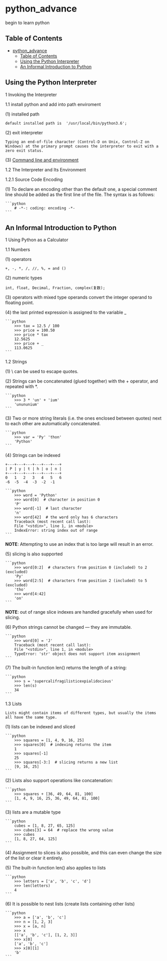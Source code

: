 # python_advance
begin to learn python

## Table of Contents

- [python_advance](#pythonadvance)
  - [Table of Contents](#table-of-contents)
  - [Using the Python Interpreter](#using-the-python-interpreter)
  - [An Informal Introduction to Python](#an-informal-introduction-to-python)

## Using the Python Interpreter

1 Invoking the Interpreter

1.1 install python and add into path enviroment

(1) installed path

    default installed path is  '/usr/local/bin/python3.6';

(2) exit interpreter

    Typing an end-of-file character (Control-D on Unix, Control-Z on Windows) at the primary prompt causes the interpreter to exit with a zero exit status.

(3) [Command line and environment](https://docs.python.org/3/using/cmdline.html#using-on-general)

1.2 The Interpreter and Its Environment

1.2.1 Source Code Encoding

(1) To declare an encoding other than the default one, a special comment line should be added as the first line of the file. The syntax is as follows:

    ```python
        # -*-: coding: encoding -*-
    ```

## An Informal Introduction to Python

1 Using Python as a Calculator

1.1 Numbers

(1) operators

    +, -, *, /, //, %, = and ()

(2) numeric types

    int, float, Decimal, Fraction, complex(复数);

(3) operators with mixed type operands convert the integer operand to floating point.

(4) the last printed expression is assigned to the variable _

    ```python
        >>> tax = 12.5 / 100
        >>> price = 100.50
        >>> price * tax
        12.5625
        >>> price + _
        113.0625
    ```

1.2 Strings

(1) \ can be used to escape quotes.

(2) Strings can be concatenated (glued together) with the + operator, and repeated with *.

    ```python
        >>> 3 * 'un' + 'ium'
        'unununium'
    ```
(3) Two or more string literals (i.e. the ones enclosed between quotes) next to each other are automatically concatenated.

    ```python
        >>> var = 'Py' 'thon'
        'Python'
    ```

(4) Strings can be indexed

    +---+---+---+---+---+---+
    | P | y | t | h | o | n |
    +---+---+---+---+---+---+
    0   1   2   3   4   5   6
    -6  -5  -4  -3  -2  -1

    ```python
        >>> word = 'Python'
        >>> word[0]  # character in position 0
        'P'
        >>> word[-1]  # last character
        'n'
        >>> word[42]  # the word only has 6 characters
        Traceback (most recent call last):
        File "<stdin>", line 1, in <module>
        IndexError: string index out of range
    ```

**NOTE**: Attempting to use an index that is too large will result in an error.

(5) slicing is also supported

    ```python
        >>> word[0:2]  # characters from position 0 (included) to 2 (excluded)
        'Py'
        >>> word[2:5]  # characters from position 2 (included) to 5 (excluded)
        'tho'
        >>> word[4:42]
        'on'
    ```

**NOTE**: out of range slice indexes are handled gracefully when used for slicing.

(6) Python strings cannot be changed — they are immutable.

    ```python
        >>> word[0] = 'J'
        Traceback (most recent call last):
        File "<stdin>", line 1, in <module>
        TypeError: 'str' object does not support item assignment
    ```

(7) The built-in function len() returns the length of a string:

    ```python
        >>> s = 'supercalifragilisticexpialidocious'
        >>> len(s)
        34
    ```

1.3 Lists

    Lists might contain items of different types, but usually the items all have the same type.

(1) lists can be indexed and sliced

    ```python
        >>> squares = [1, 4, 9, 16, 25]
        >>> squares[0]  # indexing returns the item
        1
        >>> squares[-1]
        25
        >>> squares[-3:]  # slicing returns a new list
        [9, 16, 25]
    ```

(2) Lists also support operations like concatenation:

    ```python
        >>> squares + [36, 49, 64, 81, 100]
        [1, 4, 9, 16, 25, 36, 49, 64, 81, 100]
    ```

(3) lists are a mutable type

    ```python
        cubes = [1, 8, 27, 65, 125]
        >>> cubes[3] = 64  # replace the wrong value
        >>> cubes
        [1, 8, 27, 64, 125]
    ```

(4) Assignment to slices is also possible, and this can even change the size of the list or clear it entirely.

(5) The built-in function len() also applies to lists

    ```python
        >>> letters = ['a', 'b', 'c', 'd']
        >>> len(letters)
        4
    ```

(6) It is possible to nest lists (create lists containing other lists)

    ```python
        >>> a = ['a', 'b', 'c']
        >>> n = [1, 2, 3]
        >>> x = [a, n]
        >>> x
        [['a', 'b', 'c'], [1, 2, 3]]
        >>> x[0]
        ['a', 'b', 'c']
        >>> x[0][1]
        'b'
    ```
